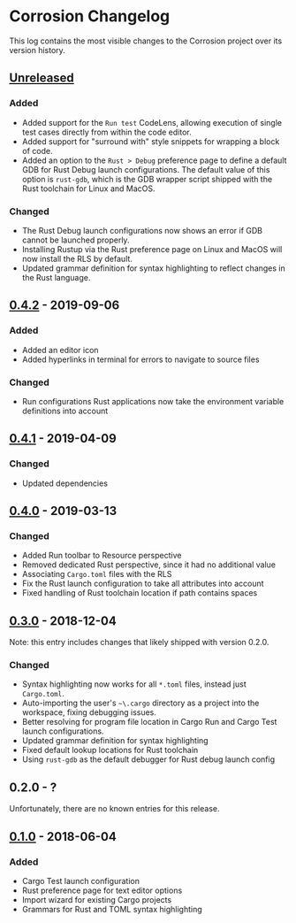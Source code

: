 # Corrosion Changelog

This log contains the most visible changes to the Corrosion project over its version history.

## [Unreleased]

### Added

- Added support for the `Run test` CodeLens, allowing execution of single test cases directly from within the code editor.
- Added support for "surround with" style snippets for wrapping a block of code.
- Added an option to the `Rust > Debug` preference page to define a default GDB for Rust Debug launch configurations. The default value of this option is `rust-gdb`, which is the GDB wrapper script shipped with the Rust toolchain for Linux and MacOS.

### Changed

- The Rust Debug launch configurations now shows an error if GDB cannot be launched properly.
- Installing Rustup via the Rust preference page on Linux and MacOS will now install the RLS by default.
- Updated grammar definition for syntax highlighting to reflect changes in the Rust language.

## [0.4.2] - 2019-09-06

### Added

- Added an editor icon
- Added hyperlinks in terminal for errors to navigate to source files

### Changed

- Run configurations Rust applications now take the environment variable definitions into account

## [0.4.1] - 2019-04-09

### Changed

- Updated dependencies

## [0.4.0] - 2019-03-13

### Changed

- Added Run toolbar to Resource perspective
- Removed dedicated Rust perspective, since it had no additional value
- Associating `Cargo.toml` files with the RLS
- Fix the Rust launch configuration to take all attributes into account
- Fixed handling of Rust toolchain location if path contains spaces

## [0.3.0] - 2018-12-04

Note: this entry includes changes that likely shipped with version 0.2.0.

### Changed

- Syntax highlighting now works for all `*.toml` files, instead just `Cargo.toml`.
- Auto-importing the user's `~\.cargo` directory as a project into the workspace, fixing debugging issues.
- Better resolving for program file location in Cargo Run and Cargo Test launch configurations.
- Updated grammar definition for syntax highlighting
- Fixed default lookup locations for Rust toolchain
- Using `rust-gdb` as the default debugger for Rust debug launch config


## 0.2.0 - ?

Unfortunately, there are no known entries for this release.

## [0.1.0] - 2018-06-04

### Added

- Cargo Test launch configuration
- Rust preference page for text editor options
- Import wizard for existing Cargo projects
- Grammars for Rust and TOML syntax highlighting


[Unreleased]: https://github.com/eclipse/corrosion/compare/0.4.2...HEAD
[0.4.2]: https://github.com/eclipse/corrosion/compare/0.4.1...0.4.2
[0.4.1]: https://github.com/eclipse/corrosion/compare/0.4.0...0.4.1
[0.4.0]: https://github.com/eclipse/corrosion/compare/0.3.0...0.4.0
[0.3.0]: https://github.com/eclipse/corrosion/compare/0.1.0...0.3.0
[0.1.0]: https://github.com/eclipse/corrosion/compare/09f4fa5d...0.1.0